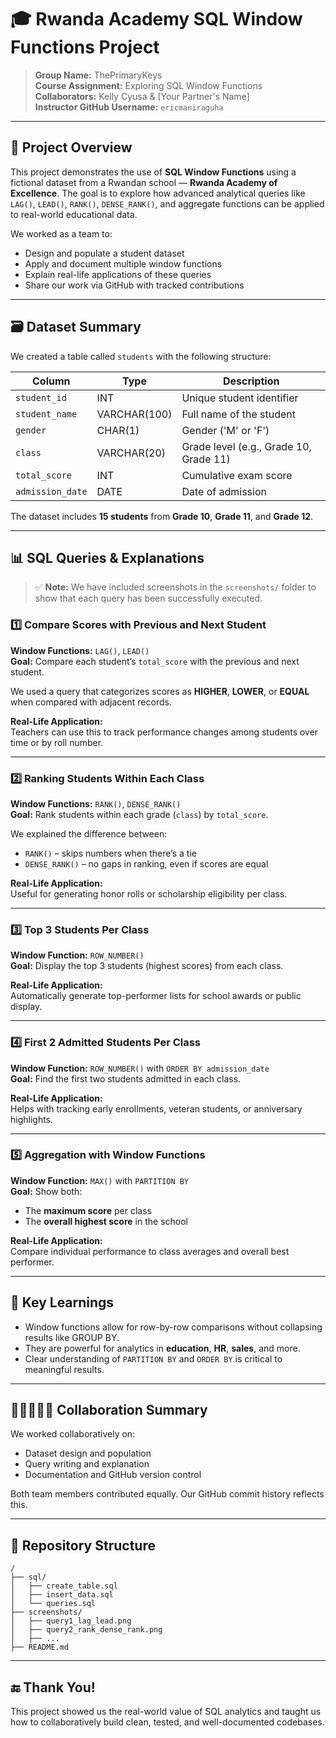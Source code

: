 # 🎓 Rwanda Academy SQL Window Functions Project

> **Group Name:** ThePrimaryKeys  
> **Course Assignment:** Exploring SQL Window Functions  
> **Collaborators:** Kelly Cyusa & [Your Partner's Name]  
> **Instructor GitHub Username:** `ericmaniraguha`  

---

## 📌 Project Overview

This project demonstrates the use of **SQL Window Functions** using a fictional dataset from a Rwandan school — **Rwanda Academy of Excellence**. The goal is to explore how advanced analytical queries like `LAG()`, `LEAD()`, `RANK()`, `DENSE_RANK()`, and aggregate functions can be applied to real-world educational data.

We worked as a team to:
- Design and populate a student dataset
- Apply and document multiple window functions
- Explain real-life applications of these queries
- Share our work via GitHub with tracked contributions

---

## 🗃️ Dataset Summary

We created a table called `students` with the following structure:

| Column          | Type        | Description                             |
|-----------------|-------------|-----------------------------------------|
| `student_id`    | INT         | Unique student identifier                |
| `student_name`  | VARCHAR(100)| Full name of the student                 |
| `gender`        | CHAR(1)     | Gender ('M' or 'F')                      |
| `class`         | VARCHAR(20) | Grade level (e.g., Grade 10, Grade 11)  |
| `total_score`   | INT         | Cumulative exam score                   |
| `admission_date`| DATE        | Date of admission                       |

The dataset includes **15 students** from **Grade 10**, **Grade 11**, and **Grade 12**.

---

## 📊 SQL Queries & Explanations

> ✅ **Note:** We have included screenshots in the `screenshots/` folder to show that each query has been successfully executed.

### 1️⃣ Compare Scores with Previous and Next Student

**Window Functions:** `LAG()`, `LEAD()`  
**Goal:** Compare each student’s `total_score` with the previous and next student.

We used a query that categorizes scores as **HIGHER**, **LOWER**, or **EQUAL** when compared with adjacent records.

**Real-Life Application:**  
Teachers can use this to track performance changes among students over time or by roll number.

---

### 2️⃣ Ranking Students Within Each Class

**Window Functions:** `RANK()`, `DENSE_RANK()`  
**Goal:** Rank students within each grade (`class`) by `total_score`.

We explained the difference between:
- `RANK()` – skips numbers when there’s a tie
- `DENSE_RANK()` – no gaps in ranking, even if scores are equal

**Real-Life Application:**  
Useful for generating honor rolls or scholarship eligibility per class.

---

### 3️⃣ Top 3 Students Per Class

**Window Function:** `ROW_NUMBER()`  
**Goal:** Display the top 3 students (highest scores) from each class.

**Real-Life Application:**  
Automatically generate top-performer lists for school awards or public display.

---

### 4️⃣ First 2 Admitted Students Per Class

**Window Function:** `ROW_NUMBER()` with `ORDER BY admission_date`  
**Goal:** Find the first two students admitted in each class.

**Real-Life Application:**  
Helps with tracking early enrollments, veteran students, or anniversary highlights.

---

### 5️⃣ Aggregation with Window Functions

**Window Function:** `MAX()` with `PARTITION BY`  
**Goal:** Show both:
- The **maximum score** per class
- The **overall highest score** in the school

**Real-Life Application:**  
Compare individual performance to class averages and overall best performer.

---

## 🧠 Key Learnings

- Window functions allow for row-by-row comparisons without collapsing results like GROUP BY.
- They are powerful for analytics in **education**, **HR**, **sales**, and more.
- Clear understanding of `PARTITION BY` and `ORDER BY` is critical to meaningful results.

---

## 🧑🏽‍🤝‍🧑🏽 Collaboration Summary

We worked collaboratively on:
- Dataset design and population
- Query writing and explanation
- Documentation and GitHub version control

Both team members contributed equally. Our GitHub commit history reflects this.

---

## 🔗 Repository Structure

```
/
├── sql/
│   ├── create_table.sql
│   ├── insert_data.sql
│   └── queries.sql
├── screenshots/
│   ├── query1_lag_lead.png
│   ├── query2_rank_dense_rank.png
│   ├── ...
├── README.md
```

---


## 🔚 Thank You!

This project showed us the real-world value of SQL analytics and taught us how to collaboratively build clean, tested, and well-documented codebases.
